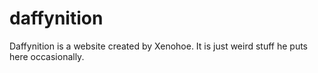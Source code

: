 # daffynition
Daffynition is a website created by Xenohoe. It is just weird stuff he puts here occasionally.
